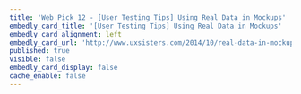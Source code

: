 ```yaml
---
title: 'Web Pick 12 - [User Testing Tips] Using Real Data in Mockups'
embedly_card_title: '[User Testing Tips] Using Real Data in Mockups'
embedly_card_alignment: left
embedly_card_url: 'http://www.uxsisters.com/2014/10/real-data-in-mockups'
published: true
visible: false
embedly_card_display: false
cache_enable: false
---
```

